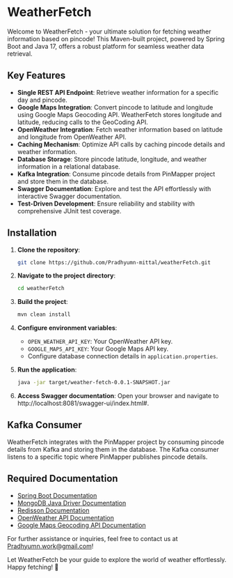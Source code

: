 # WeatherFetch

Welcome to WeatherFetch - your ultimate solution for fetching weather information based on pincode! This Maven-built project, powered by Spring Boot and Java 17, offers a robust platform for seamless weather data retrieval.

## Key Features

- **Single REST API Endpoint**: Retrieve weather information for a specific day and pincode.
- **Google Maps Integration**: Convert pincode to latitude and longitude using Google Maps Geocoding API. WeatherFetch stores longitude and latitude, reducing calls to the GeoCoding API.
- **OpenWeather Integration**: Fetch weather information based on latitude and longitude from OpenWeather API.
- **Caching Mechanism**: Optimize API calls by caching pincode details and weather information.
- **Database Storage**: Store pincode latitude, longitude, and weather information in a relational database.
- **Kafka Integration**: Consume pincode details from PinMapper project and store them in the database.
- **Swagger Documentation**: Explore and test the API effortlessly with interactive Swagger documentation.
- **Test-Driven Development**: Ensure reliability and stability with comprehensive JUnit test coverage.

## Installation

1. **Clone the repository**:

   ```bash
   git clone https://github.com/Pradhyumn-mittal/weatherFetch.git
   ```

2. **Navigate to the project directory**:

   ```bash
   cd weatherFetch
   ```

3. **Build the project**:

   ```bash
   mvn clean install
   ```

4. **Configure environment variables**:

   - `OPEN_WEATHER_API_KEY`: Your OpenWeather API key.
   - `GOOGLE_MAPS_API_KEY`: Your Google Maps API key.
   - Configure database connection details in `application.properties`.

5. **Run the application**:

   ```bash
   java -jar target/weather-fetch-0.0.1-SNAPSHOT.jar
   ```

6. **Access Swagger documentation**: Open your browser and navigate to http://localhost:8081/swagger-ui/index.html#.

## Kafka Consumer

WeatherFetch integrates with the PinMapper project by consuming pincode details from Kafka and storing them in the database. The Kafka consumer listens to a specific topic where PinMapper publishes pincode details.

## Required Documentation

- [Spring Boot Documentation](https://docs.spring.io/spring-boot/docs/current/reference/htmlsingle/)
- [MongoDB Java Driver Documentation](https://mongodb.github.io/mongo-java-driver/)
- [Redisson Documentation](https://redisson.org/documentation.html)
- [OpenWeather API Documentation](https://openweathermap.org/api)
- [Google Maps Geocoding API Documentation](https://developers.google.com/maps/documentation/geocoding/start)

For further assistance or inquiries, feel free to contact us at Pradhyumn.work@gmail.com!

Let WeatherFetch be your guide to explore the world of weather effortlessly. Happy fetching! 🌟
